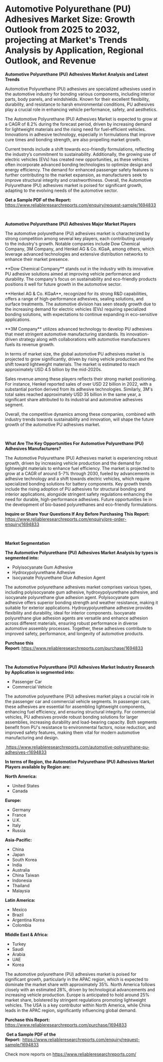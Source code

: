 <p><h1>Automotive Polyurethane (PU) Adhesives Market Size: Growth Outlook from 2025 to 2032, projecting at Market's Trends Analysis by Application, Regional Outlook, and Revenue</h1></p><p><strong>Automotive Polyurethane (PU) Adhesives Market Analysis and Latest Trends</strong></p>
<p><p>Automotive Polyurethane (PU) adhesives are specialized adhesives used in the automotive industry for bonding various components, including interior parts, body panels, and windshields. Known for their excellent flexibility, durability, and resistance to harsh environmental conditions, PU adhesives play a crucial role in enhancing vehicle performance, safety, and aesthetics. </p><p>The Automotive Polyurethane (PU) Adhesives Market is expected to grow at a CAGR of 8.2% during the forecast period, driven by increasing demand for lightweight materials and the rising need for fuel-efficient vehicles. Innovations in adhesive technology, especially in formulations that improve cure times and bonding strength, are also propelling market growth. </p><p>Current trends include a shift towards eco-friendly formulations, reflecting the industry’s commitment to sustainability. Additionally, the growing use of electric vehicles (EVs) has created new opportunities, as these vehicles often incorporate advanced bonding technologies to optimize design and energy efficiency. The demand for enhanced passenger safety features is further contributing to the market expansion, as manufacturers seek to improve structural integrity and crashworthiness. Overall, the Automotive Polyurethane (PU) adhesives market is poised for significant growth, adapting to the evolving needs of the automotive sector.</p></p>
<p><strong>Get a Sample PDF of the Report:&nbsp;</strong> <a href="https://www.reliableresearchreports.com/enquiry/request-sample/1694833?utm_campaign=3359&utm_medium=2&utm_source=Github&utm_content=ia&utm_term=25032025&utm_id=automotive-polyurethane-pu-adhesives">https://www.reliableresearchreports.com/enquiry/request-sample/1694833</a></p>
<p>&nbsp;</p>
<p><strong>Automotive Polyurethane (PU) Adhesives Major Market Players</strong></p>
<p><p>The automotive polyurethane (PU) adhesives market is characterized by strong competition among several key players, each contributing uniquely to the industry's growth. Notable companies include Dow Chemical Company, 3M Company, and Henkel AG & Co. KGaA, among others, which leverage advanced technologies and extensive distribution networks to enhance their market presence.</p><p>**Dow Chemical Company** stands out in the industry with its innovative PU adhesive solutions aimed at improving vehicle performance and durability. The company's focus on sustainability and eco-friendly products positions it well for future growth in the automotive sector.</p><p>**Henkel AG & Co. KGaA**, recognized for its strong R&D capabilities, offers a range of high-performance adhesives, sealing solutions, and surface treatments. The automotive division has seen steady growth due to the increasing demand for electric vehicles (EVs) requiring specialized bonding solutions, with expectations to continue expanding in eco-sensitive applications.</p><p>**3M Company** utilizes advanced technology to develop PU adhesives that meet stringent automotive manufacturing standards. Its innovation-driven strategy along with collaborations with automotive manufacturers fuels its revenue growth.</p><p>In terms of market size, the global automotive PU adhesives market is projected to grow significantly, driven by rising vehicle production and the shift toward lightweight materials. The market is estimated to reach approximately USD 4.5 billion by the mid-2020s.</p><p>Sales revenue among these players reflects their strong market positioning. For instance, Henkel reported sales of over USD 22 billion in 2022, with a substantial portion derived from its adhesive technologies. Similarly, 3M's total sales reached approximately USD 35 billion in the same year, a significant share attributed to its industrial and automotive adhesives segment.</p><p>Overall, the competitive dynamics among these companies, combined with industry trends towards sustainability and innovation, will shape the future growth of the automotive PU adhesives market.</p></p>
<p>&nbsp;</p>
<p><strong>What Are The Key Opportunities For Automotive Polyurethane (PU) Adhesives Manufacturers?</strong></p>
<p><p>The Automotive Polyurethane (PU) Adhesives market is experiencing robust growth, driven by increasing vehicle production and the demand for lightweight materials to enhance fuel efficiency. The market is projected to grow at a CAGR of around 5-7% through 2030, fueled by advancements in adhesive technology and a shift towards electric vehicles, which require specialized bonding solutions for battery components. Key growth trends include the rising adoption of PU adhesives for structural bonding and interior applications, alongside stringent safety regulations enhancing the need for durable, high-performance adhesives. Future opportunities lie in the development of bio-based polyurethanes and eco-friendly formulations.</p></p>
<p><strong>Inquire or Share Your Questions If Any Before Purchasing This Report:</strong> <a href="https://www.reliableresearchreports.com/enquiry/pre-order-enquiry/1694833?utm_campaign=3359&utm_medium=2&utm_source=Github&utm_content=ia&utm_term=25032025&utm_id=automotive-polyurethane-pu-adhesives">https://www.reliableresearchreports.com/enquiry/pre-order-enquiry/1694833</a></p>
<p>&nbsp;</p>
<p><strong>Market Segmentation</strong></p>
<p><strong>The Automotive Polyurethane (PU) Adhesives Market Analysis by types is segmented into:</strong></p>
<p><ul><li>Polyisocyanate Gum Adhesive</li><li>Hydroxypolyurethane Adhesive</li><li>Isocyanate Polyurethane Glue Adhesion Agent</li></ul></p>
<p><p>The automotive polyurethane adhesives market comprises various types, including polyisocyanate gum adhesive, hydroxypolyurethane adhesive, and isocyanate polyurethane glue adhesion agent. Polyisocyanate gum adhesive offers superior bonding strength and weather resistance, making it suitable for exterior applications. Hydroxypolyurethane adhesive provides flexibility and durability, ideal for interior components. Isocyanate polyurethane glue adhesion agents are versatile and enhance adhesion across different materials, ensuring robust performance in diverse automotive assembly processes. Together, these adhesives contribute to improved safety, performance, and longevity of automotive products.</p></p>
<p><strong>Purchase this Report:&nbsp;</strong><a href="https://www.reliableresearchreports.com/purchase/1694833?utm_campaign=3359&utm_medium=2&utm_source=Github&utm_content=ia&utm_term=25032025&utm_id=automotive-polyurethane-pu-adhesives">https://www.reliableresearchreports.com/purchase/1694833</a></p>
<p>&nbsp;</p>
<p><strong>The Automotive Polyurethane (PU) Adhesives Market Industry Research by Application is segmented into:</strong></p>
<p><ul><li>Passenger Car</li><li>Commercial Vehicle</li></ul></p>
<p><p>The automotive polyurethane (PU) adhesives market plays a crucial role in the passenger car and commercial vehicle segments. In passenger cars, these adhesives are essential for assembling lightweight components, enhancing fuel efficiency, and ensuring structural integrity. For commercial vehicles, PU adhesives provide robust bonding solutions for larger assemblies, increasing durability and load-bearing capacity. Both segments benefit from PU's resistance to environmental factors, noise reduction, and improved safety features, making them vital for modern automotive manufacturing and design.</p></p>
<p><a href="https://www.reliableresearchreports.com/automotive-polyurethane-pu-adhesives-r1694833?utm_campaign=3359&utm_medium=2&utm_source=Github&utm_content=ia&utm_term=25032025&utm_id=automotive-polyurethane-pu-adhesives">&nbsp;https://www.reliableresearchreports.com/automotive-polyurethane-pu-adhesives-r1694833</a></p>
<p><strong>In terms of Region, the Automotive Polyurethane (PU) Adhesives Market Players available by Region are:</strong></p>
<p>
    <p> <strong> North America: </strong>
        <ul>
            <li>United States</li>
            <li>Canada</li>
        </ul>
        </p> 
    <p> <strong> Europe: </strong>
        <ul>
            <li>Germany</li>
            <li>France</li>
            <li>U.K.</li>
            <li>Italy</li>
            <li>Russia</li>
        </ul>
        </p> 
    <p> <strong> Asia-Pacific: </strong>
        <ul>
            <li>China</li>
            <li>Japan</li>
            <li>South Korea</li>
            <li>India</li>
            <li>Australia</li>
            <li>China Taiwan</li>
            <li>Indonesia</li>
            <li>Thailand</li>
            <li>Malaysia</li>
        </ul>
        </p> 
    <p> <strong> Latin America: </strong>
        <ul>
            <li>Mexico</li>
            <li>Brazil</li>
            <li>Argentina Korea</li>
            <li>Colombia</li>
        </ul>
        </p> 
    <p> <strong> Middle East & Africa: </strong>
        <ul>
            <li>Turkey</li>
            <li>Saudi</li>
            <li>Arabia</li>
            <li>UAE</li>
            <li>Korea</li>
        </ul>
    </p>
    </p>
<p><p>The automotive polyurethane (PU) adhesives market is poised for significant growth, particularly in the APAC region, which is expected to dominate the market share with approximately 35%. North America follows closely with an estimated 28%, driven by technological advancements and increasing vehicle production. Europe is anticipated to hold around 25% market share, bolstered by stringent regulations promoting lightweight vehicles. The USA is a key contributor within North America, while China leads in the APAC region, significantly influencing global demand.</p></p>
<p><strong>Purchase this Report: </strong><a href="https://www.reliableresearchreports.com/purchase/1694833?utm_campaign=3359&utm_medium=2&utm_source=Github&utm_content=ia&utm_term=25032025&utm_id=automotive-polyurethane-pu-adhesives">https://www.reliableresearchreports.com/purchase/1694833</a></p>
<p>&nbsp;<strong>Get a Sample PDF of the Report:&nbsp;&nbsp;</strong><a href="https://www.reliableresearchreports.com/enquiry/request-sample/1694833?utm_campaign=3359&utm_medium=2&utm_source=Github&utm_content=ia&utm_term=25032025&utm_id=automotive-polyurethane-pu-adhesives">https://www.reliableresearchreports.com/enquiry/request-sample/1694833</a></p>
<p><strong></strong></p>
<p>Check more reports on <a href="https://www.reliableresearchreports.com/?utm_campaign=3359&utm_medium=2&utm_source=Github&utm_content=ia&utm_term=25032025&utm_id=automotive-polyurethane-pu-adhesives">https://www.reliableresearchreports.com/</a></p>